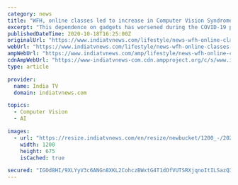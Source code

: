 ```yaml
---
category: news
title: "WFH, online classes led to increase in Computer Vision Syndrome amid pandemic"
excerpt: "This dependence on gadgets has worsened during the COVID-19 pandemic and led to increased incidents of Computer Vision Syndrome (CVS) or digital eye strain, experts warned during a webinar conducted on 'Eye health care and online practices during COVID-19'."
publishedDateTime: 2020-10-18T16:25:00Z
originalUrl: "https://www.indiatvnews.com/lifestyle/news-wfh-online-classes-led-to-increase-in-computer-vision-syndrome-amid-pandemic-657992"
webUrl: "https://www.indiatvnews.com/lifestyle/news-wfh-online-classes-led-to-increase-in-computer-vision-syndrome-amid-pandemic-657992"
ampWebUrl: "https://www.indiatvnews.com/amp/lifestyle/news-wfh-online-classes-led-to-increase-in-computer-vision-syndrome-amid-pandemic-657992"
cdnAmpWebUrl: "https://www-indiatvnews-com.cdn.ampproject.org/c/s/www.indiatvnews.com/amp/lifestyle/news-wfh-online-classes-led-to-increase-in-computer-vision-syndrome-amid-pandemic-657992"
type: article

provider:
  name: India TV
  domain: indiatvnews.com

topics:
  - Computer Vision
  - AI

images:
  - url: "https://resize.indiatvnews.com/en/resize/newbucket/1200_-/2020/10/pjimage-20-1603038304.jpg"
    width: 1200
    height: 675
    isCached: true

secured: "IGOd8HI/9XLYyV3c6ANGn8XKL2CohczBWxtG4T1dOfVUTSRXjqnoItILSazQ3dBkgq95LXHp5S7H74FtW8MOVSkC9fjEJil5TarnS4sdvHMonYwX8fLgnTflCE55gTm7BzcWEMUwZhXCkf9lj7AIO1LRGoW4tBOBBgYO3Wl8qShlrTlmlOVJF5wbWjuHoC2wU6kXCPETfU/yhlT41bluJxI3jBM4RakzATa2+Vj8UAwuRq6cBFf4rjRuLMRx80CfWlCMxPATRDGx7gEl4RD6DOxV9jHvb2Kg7j46nrk16LTr/hm8aMdkf2ax3hewnlZW12wVXoeZKXDjHG1RBe7/jWztSzzx53+JCAR9hP2nFHM=;jJ4zTz5hyBZIes/HtQdh3w=="
---
```


